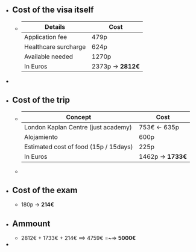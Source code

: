 - ## Cost of the visa itself
	- | Details | Cost |
	  | --- | --- |
	  | Application fee| 479p |
	  | Healthcare surcharge | 624p |
	  | Available needed | 1270p |
	  | In Euros | 2373p -> **2812€** |
-
- ## Cost of the trip
	- | Concept | Cost |
	  | --- | --- |
	  | London Kaplan Centre (just academy)| 753€ <- 635p |
	  | Alojamiento | 600p |
	  | Estimated cost of food (15p / 15days) | 225p |
	  | In Euros | 1462p -> **1733€** |
	-
- ## Cost of the exam
	- 180p -> **214€**
- ## Ammount
	- 2812€ + 1733€ + 214€ ==> 4759€ =~=> **5000€**
-